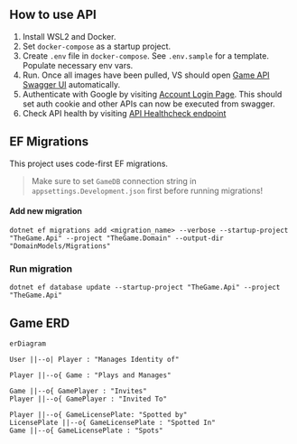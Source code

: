 ## How to use API
1. Install WSL2 and Docker.
1. Set `docker-compose` as a startup project.
1. Create `.env` file in `docker-compose`. See `.env.sample` for a template. Populate necessary env vars.
1. Run. Once all images have been pulled, VS should open [Game API Swagger UI](https://localhost:8080/swagger/index.html) automatically.
1. Authenticate with Google by visiting [Account Login Page](https://localhost:8080/account/login). This should set auth cookie and other APIs can now be executed from swagger.
1. Check API health by visiting [API Healthcheck endpoint](https://localhost:8080/health)

## EF Migrations
This project uses code-first EF migrations.

> Make sure to set `GameDB` connection string in `appsettings.Development.json` first before running migrations!

#### Add new migration
`dotnet ef migrations add <migration_name> --verbose --startup-project "TheGame.Api" --project "TheGame.Domain" --output-dir "DomainModels/Migrations"`

### Run migration
`dotnet ef database update --startup-project "TheGame.Api" --project "TheGame.Api"`


## Game ERD
```mermaid
erDiagram

User ||--o| Player : "Manages Identity of"

Player ||--o{ Game : "Plays and Manages"

Game ||--o{ GamePlayer : "Invites"
Player ||--o{ GamePlayer : "Invited To"

Player ||--o{ GameLicensePlate: "Spotted by"
LicensePlate ||--o{ GameLicensePlate : "Spotted In"
Game ||--o{ GameLicensePlate : "Spots"
```